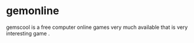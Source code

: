 gemonline
=========

gemscool is a free computer online games very much available that is very interesting game .
